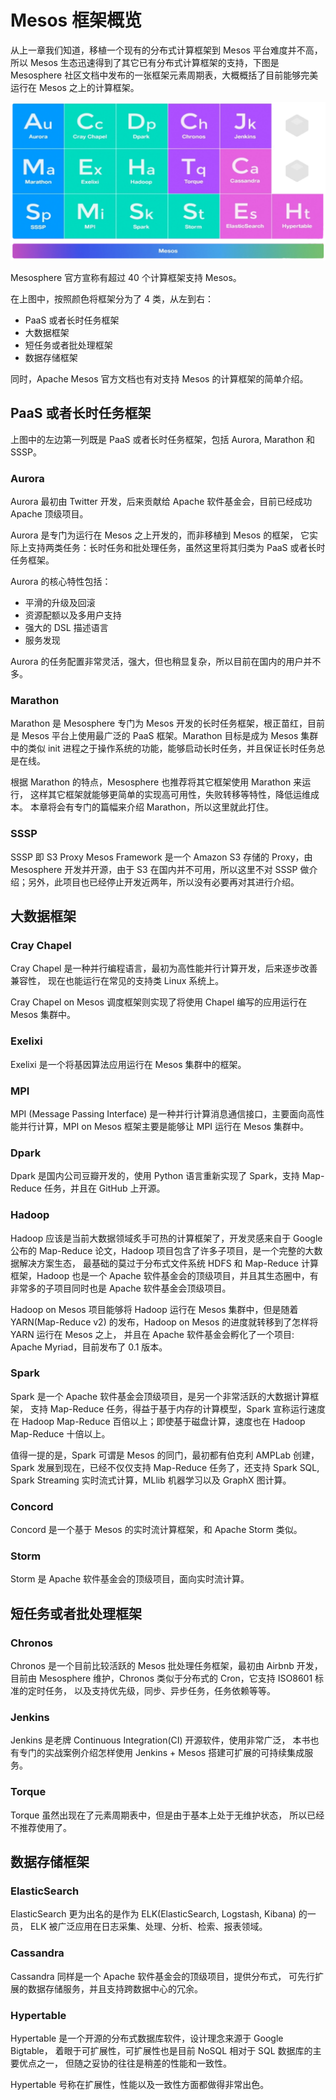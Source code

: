 # Mesos 框架概览

从上一章我们知道，移植一个现有的分布式计算框架到 Mesos 平台难度并不高，所以
Mesos 生态迅速得到了其它已有分布式计算框架的支持，下图是 Mesosphere
社区文档中发布的一张框架元素周期表，大概概括了目前能够完美运行在 Mesos 之上的计算框架。

![FIXME: mesos frameworks](assets/mesos-frameworks-periodic-table.png)

Mesosphere 官方宣称有超过 40 个计算框架支持 Mesos。

在上图中，按照颜色将框架分为了 4 类，从左到右：

  - PaaS 或者长时任务框架
  - 大数据框架
  - 短任务或者批处理框架
  - 数据存储框架

同时，Apache Mesos 官方文档也有对支持 Mesos 的计算框架的简单介绍。

## PaaS 或者长时任务框架

上图中的左边第一列既是 PaaS 或者长时任务框架，包括 Aurora, Marathon 和 SSSP。

### Aurora

Aurora 最初由 Twitter 开发，后来贡献给 Apache 软件基金会，目前已经成功 Apache
顶级项目。

Aurora 是专门为运行在 Mesos 之上开发的，而非移植到 Mesos 的框架，
它实际上支持两类任务：长时任务和批处理任务，虽然这里将其归类为 PaaS
或者长时任务框架。

Aurora 的核心特性包括：

  - 平滑的升级及回滚
  - 资源配额以及多用户支持
  - 强大的 DSL 描述语言
  - 服务发现

Aurora 的任务配置非常灵活，强大，但也稍显复杂，所以目前在国内的用户并不多。

### Marathon

Marathon 是 Mesosphere 专门为 Mesos 开发的长时任务框架，根正苗红，目前是 Mesos
平台上使用最广泛的 PaaS 框架。Marathon 目标是成为 Mesos 集群中的类似 init
进程之于操作系统的功能，能够启动长时任务，并且保证长时任务总是在线。

根据 Marathon 的特点，Mesosphere 也推荐将其它框架使用 Marathon 来运行，
这样其它框架就能够更简单的实现高可用性，失败转移等特性，降低运维成本。
本章将会有专门的篇幅来介绍 Marathon，所以这里就此打住。

### SSSP

SSSP 即 S3 Proxy Mesos Framework 是一个 Amazon S3 存储的 Proxy，由 Mesosphere
开发并开源，由于 S3 在国内并不可用，所以这里不对 SSSP
做介绍；另外，此项目也已经停止开发近两年，所以没有必要再对其进行介绍。

## 大数据框架

### Cray Chapel

Cray Chapel 是一种并行编程语言，最初为高性能并行计算开发，后来逐步改善兼容性，
现在也能运行在常见的支持类 Linux 系统上。

Cray Chapel on Mesos 调度框架则实现了将使用 Chapel 编写的应用运行在 Mesos
集群中。

### Exelixi

Exelixi 是一个将基因算法应用运行在 Mesos 集群中的框架。

### MPI

MPI (Message Passing Interface)
是一种并行计算消息通信接口，主要面向高性能并行计算，MPI on Mesos
框架主要是能够让 MPI 运行在 Mesos 集群中。

### Dpark

Dpark 是国内公司豆瓣开发的，使用 Python 语言重新实现了 Spark，支持 Map-Reduce
任务，并且在 GitHub 上开源。

### Hadoop

Hadoop 应该是当前大数据领域炙手可热的计算框架了，开发灵感来自于 Google 公布的
Map-Reduce 论文，Hadoop 项目包含了许多子项目，是一个完整的大数据解决方案生态，
最基础的莫过于分布式文件系统 HDFS 和 Map-Reduce 计算框架，Hadoop 也是一个 Apache
软件基金会的顶级项目，并且其生态圈中，有非常多的子项目同时也是 Apache
软件基金会顶级项目。

Hadoop on Mesos 项目能够将 Hadoop 运行在 Mesos 集群中，但是随着 YARN(Map-Reduce
v2) 的发布，Hadoop on Mesos 的进度就转移到了怎样将 YARN 运行在 Mesos 之上，
并且在 Apache 软件基金会孵化了一个项目: Apache Myriad，目前发布了 0.1 版本。

### Spark

Spark 是一个 Apache 软件基金会顶级项目，是另一个非常活跃的大数据计算框架，
支持 Map-Reduce 任务，得益于基于内存的计算模型，Spark 宣称运行速度在
Hadoop Map-Reduce 百倍以上；即使基于磁盘计算，速度也在 Hadoop Map-Reduce
十倍以上。

值得一提的是，Spark 可谓是 Mesos 的同门，最初都有伯克利 AMPLab 创建，Spark
发展到现在，已经不仅仅支持 Map-Reduce 任务了，还支持 Spark SQL, Spark Streaming
实时流式计算，MLlib 机器学习以及 GraphX 图计算。

### Concord

Concord 是一个基于 Mesos 的实时流计算框架，和 Apache Storm 类似。

### Storm

Storm 是 Apache 软件基金会的顶级项目，面向实时流计算。

## 短任务或者批处理框架

### Chronos

Chronos 是一个目前比较活跃的 Mesos 批处理任务框架，最初由 Airbnb 开发，目前由
Mesosphere 维护，Chronos 类似于分布式的 Cron，它支持 ISO8601 标准的定时任务，
以及支持优先级，同步、异步任务，任务依赖等等。

### Jenkins

Jenkins 是老牌 Continuous Integration(CI) 开源软件，使用非常广泛，
本书也有专门的实战案例介绍怎样使用 Jenkins + Mesos 搭建可扩展的可持续集成服务。

### Torque

Torque 虽然出现在了元素周期表中，但是由于基本上处于无维护状态，
所以已经不推荐使用了。

## 数据存储框架

### ElasticSearch

ElasticSearch 更为出名的是作为 ELK(ElasticSearch, Logstash, Kibana) 的一员，
ELK 被广泛应用在日志采集、处理、分析、检索、报表领域。

### Cassandra

Cassandra 同样是一个 Apache 软件基金会的顶级项目，提供分布式，
可先行扩展的数据存储服务，并且支持跨数据中心的冗余。

### Hypertable

Hypertable 是一个开源的分布式数据库软件，设计理念来源于 Google Bigtable，
着眼于可扩展性，可扩展性也是目前 NoSQL 相对于 SQL 数据库的主要优点之一，
但随之妥协的往往是稍差的性能和一致性。

Hypertable 号称在扩展性，性能以及一致性方面都做得非常出色。
